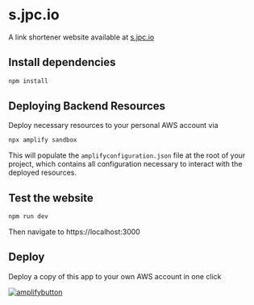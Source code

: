 # s.jpc.io

A link shortener website available at [s.jpc.io](https://s.jpc.io)

## Install dependencies

```bash
npm install
```

## Deploying Backend Resources

Deploy necessary resources to your personal AWS account via

```bash
npx amplify sandbox
```

This will populate the `amplifyconfiguration.json` file at the root of your project, which contains all configuration necessary to interact with the deployed resources.

## Test the website

```bash
npm run dev
```

Then navigate to https://localhost:3000

## Deploy

Deploy a copy of this app to your own AWS account in one click

[![amplifybutton](https://oneclick.amplifyapp.com/button.svg)](https://console.aws.amazon.com/amplify/home#/deploy?repo=https://github.com/johnpc/short-link)

